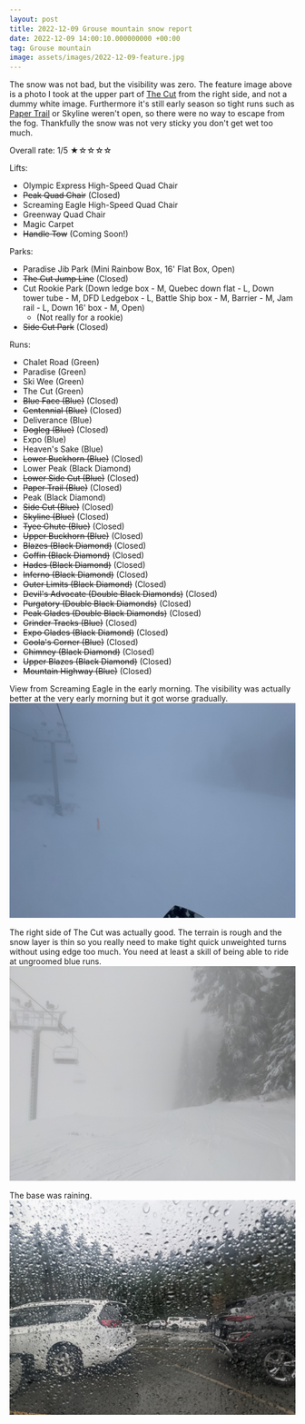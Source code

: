 ```yaml
---
layout: post
title: 2022-12-09 Grouse mountain snow report
date: 2022-12-09 14:00:10.000000000 +00:00
tag: Grouse mountain
image: assets/images/2022-12-09-feature.jpg
---
```


The snow was not bad, but the visibility was zero. The feature image above is a photo I took at the upper part of [The Cut](/grouse/the-cut/) from the right side, and not a dummy white image. Furthermore it's still early season so tight runs such as [Paper Trail](/paper-trail/) or Skyline weren't open, so there were no way to escape from the fog. Thankfully the snow was not very sticky you don't get wet too much.

Overall rate: 1/5 ★☆☆☆☆

Lifts:

* Olympic Express High-Speed Quad Chair
* <del>Peak Quad Chair</del> (Closed)
* Screaming Eagle High-Speed Quad Chair
* Greenway Quad Chair
* Magic Carpet
* <del>Handle Tow</del> (Coming Soon!)

Parks:

* Paradise Jib Park (Mini Rainbow Box, 16' Flat Box, Open)
* <del>The Cut Jump Line</del> (Closed)
* Cut Rookie Park (Down ledge box - M, Quebec down flat - L, Down tower tube - M, DFD Ledgebox - L, Battle Ship box - M, Barrier - M, Jam rail - L, Down 16' box - M, Open)
    * (Not really for a rookie)
* <del>Side Cut Park</del> (Closed)

Runs:

* Chalet Road (Green)
* Paradise (Green)
* Ski Wee (Green)
* The Cut (Green)
* <del>Blue Face (Blue)</del> (Closed)
* <del>Centennial (Blue)</del> (Closed)
* Deliverance (Blue)
* <del>Dogleg (Blue)</del> (Closed)
* Expo (Blue)
* Heaven's Sake (Blue)
* <del>Lower Buckhorn (Blue)</del> (Closed)
* Lower Peak (Black Diamond)
* <del>Lower Side Cut (Blue)</del> (Closed)
* <del>Paper Trail (Blue)</del> (Closed)
* Peak (Black Diamond)
* <del>Side Cut (Blue)</del> (Closed)
* <del>Skyline (Blue)</del> (Closed)
* <del>Tyee Chute (Blue)</del> (Closed)
* <del>Upper Buckhorn (Blue)</del> (Closed)
* <del>Blazes (Black Diamond)</del> (Closed)
* <del>Coffin (Black Diamond)</del> (Closed)
* <del>Hades (Black Diamond)</del> (Closed)
* <del>Inferno (Black Diamond)</del> (Closed)
* <del>Outer Limits (Black Diamond)</del> (Closed)
* <del>Devil's Advocate (Double Black Diamonds)</del> (Closed)
* <del>Purgatory (Double Black Diamonds)</del> (Closed)
* <del>Peak Glades (Double Black Diamonds)</del> (Closed)
* <del>Grinder Tracks (Blue)</del> (Closed)
* <del>Expo Glades (Black Diamond)</del> (Closed)
* <del>Coola's Corner (Blue)</del> (Closed)
* <del>Chimney (Black Diamond)</del> (Closed)
* <del>Upper Blazes (Black Diamond)</del> (Closed)
* <del>Mountain Highway (Blue)</del> (Closed)

View from Screaming Eagle in the early morning. The visibility was actually better at the very early morning but it got worse gradually.
![](/assets/images/2022-12-09-view-from-screaming-eagle-early.jpg)

The right side of The Cut was actually good. The terrain is rough and the snow layer is thin so you really need to make tight quick unweighted turns without using edge too much. You need at least a skill of being able to ride at ungroomed blue runs.
![](/assets/images/2022-12-09-the-cut-right-side.jpg)

The base was raining.
![](/assets/images/2022-12-09-raining-base.jpg)

